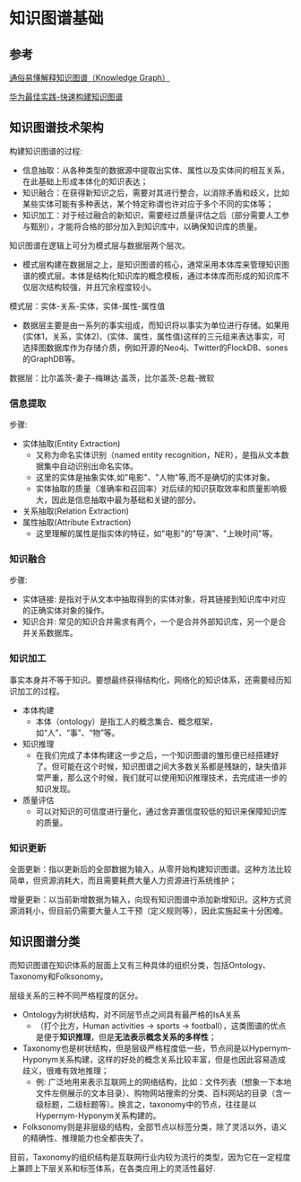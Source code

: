 # 知识图谱基础

## 参考

[通俗易懂解释知识图谱（Knowledge Graph）](https://www.cnblogs.com/huangyc/p/10043749.html)

[华为最佳实践-快速构建知识图谱](https://support.huaweicloud.com/qs-kg/kg_05_0002.html)

## 知识图谱技术架构

构建知识图谱的过程:
- 信息抽取：从各种类型的数据源中提取出实体、属性以及实体间的相互关系，在此基础上形成本体化的知识表达；
- 知识融合：在获得新知识之后，需要对其进行整合，以消除矛盾和歧义，比如某些实体可能有多种表达，某个特定称谓也许对应于多个不同的实体等；
- 知识加工：对于经过融合的新知识，需要经过质量评估之后（部分需要人工参与甄别），才能将合格的部分加入到知识库中，以确保知识库的质量。

知识图谱在逻辑上可分为模式层与数据层两个层次。

- 模式层构建在数据层之上，是知识图谱的核心，通常采用本体库来管理知识图谱的模式层。本体是结构化知识库的概念模板，通过本体库而形成的知识库不仅层次结构较强，并且冗余程度较小。

模式层：实体-关系-实体，实体-属性-属性值

- 数据层主要是由一系列的事实组成，而知识将以事实为单位进行存储。如果用(实体1，关系，实体2)、(实体、属性，属性值)这样的三元组来表达事实，可选择图数据库作为存储介质，例如开源的Neo4j、Twitter的FlockDB、sones的GraphDB等。

数据层：比尔盖茨-妻子-梅琳达·盖茨，比尔盖茨-总裁-微软


### 信息提取


步骤:
- 实体抽取(Entity Extraction)
  - 又称为命名实体识别（named entity recognition，NER），是指从文本数据集中自动识别出命名实体。
  - 这里的实体是抽象实体,如"电影"、"人物"等,而不是确切的实体对象。
  - 实体抽取的质量（准确率和召回率）对后续的知识获取效率和质量影响极大，因此是信息抽取中最为基础和关键的部分。
- 关系抽取(Relation Extraction)
- 属性抽取(Attribute Extraction)
  - 这里理解的属性是指实体的特征，如"电影"的"导演"、"上映时间"等。


### 知识融合

步骤:
- 实体链接: 是指对于从文本中抽取得到的实体对象，将其链接到知识库中对应的正确实体对象的操作。
- 知识合并: 常见的知识合并需求有两个，一个是合并外部知识库，另一个是合并关系数据库。


### 知识加工

事实本身并不等于知识。要想最终获得结构化，网络化的知识体系，还需要经历知识加工的过程。

- 本体构建
  - 本体（ontology）是指工人的概念集合、概念框架，如“人”、“事”、“物”等。
- 知识推理
  - 在我们完成了本体构建这一步之后，一个知识图谱的雏形便已经搭建好了。但可能在这个时候，知识图谱之间大多数关系都是残缺的，缺失值非常严重，那么这个时候，我们就可以使用知识推理技术，去完成进一步的知识发现。
- 质量评估
  - 可以对知识的可信度进行量化，通过舍弃置信度较低的知识来保障知识库的质量。



### 知识更新

全面更新：指以更新后的全部数据为输入，从零开始构建知识图谱。这种方法比较简单，但资源消耗大，而且需要耗费大量人力资源进行系统维护；

增量更新：以当前新增数据为输入，向现有知识图谱中添加新增知识。这种方式资源消耗小，但目前仍需要大量人工干预（定义规则等），因此实施起来十分困难。

## 知识图谱分类

而知识图谱在知识体系的层面上又有三种具体的组织分类，包括Ontology、Taxonomy和Folksonomy。


层级关系的三种不同严格程度的区分。
- Ontology为树状结构，对不同层节点之间具有最严格的IsA关系
  - （打个比方，Human activities -> sports -> football），这类图谱的优点是便于**知识推理**，但是**无法表示概念关系的多样性**；
- Taxonomy也是树状结构，但是层级严格程度低一些，节点间是以Hypernym-Hyponym关系构建，这样的好处的概念关系比较丰富，但是也因此容易造成歧义，很难有效地推理；
  - 例: 广泛地用来表示互联网上的网络结构，比如：文件列表（想象一下本地文件左侧展示的文本目录）、购物网站搜索的分类、百科网站的目录（含一级标题，二级标题等）。换言之，taxonomy中的节点，往往是以Hypernym-Hyponym关系构建的。
- Folksonomy则是非层级的结构，全部节点以标签分类，除了灵活以外，语义的精确性、推理能力也全都丧失了。

目前，Taxonomy的组织结构是互联网行业内较为流行的类型，因为它在一定程度上兼顾上下层关系和标签体系，在各类应用上的灵活性最好.


